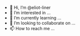 - 👋 Hi, I’m @eliot-liner
- 👀 I’m interested in ...
- 🌱 I’m currently learning ...
- 💞️ I’m looking to collaborate on ...
- 📫 How to reach me ...

<!---
eliot-liner/eliot-liner is a ✨ special ✨ repository because its `README.md` (this file) appears on your GitHub profile.
You can click the Preview link to take a look at your changes.
--->

